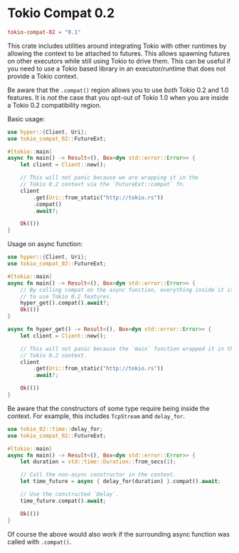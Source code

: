 # Tokio Compat 0.2

```toml
tokio-compat-02 = "0.1"
```

This crate includes utilities around integrating Tokio with other runtimes
by allowing the context to be attached to futures. This allows spawning
futures on other executors while still using Tokio to drive them. This
can be useful if you need to use a Tokio based library in an executor/runtime
that does not provide a Tokio context.

Be aware that the `.compat()` region allows you to use _both_ Tokio 0.2 and 1.0
features. It is _not_ the case that you opt-out of Tokio 1.0 when you are inside
a Tokio 0.2 compatibility region.

Basic usage:
```rust
use hyper::{Client, Uri};
use tokio_compat_02::FutureExt;

#[tokio::main]
async fn main() -> Result<(), Box<dyn std::error::Error>> {
    let client = Client::new();

    // This will not panic because we are wrapping it in the
    // Tokio 0.2 context via the `FutureExt::compat` fn.
    client
        .get(Uri::from_static("http://tokio.rs"))
        .compat()
        .await?;

    Ok(())
}
```
Usage on async function:
```rust
use hyper::{Client, Uri};
use tokio_compat_02::FutureExt;

#[tokio::main]
async fn main() -> Result<(), Box<dyn std::error::Error>> {
    // By calling compat on the async function, everything inside it is able
    // to use Tokio 0.2 features.
    hyper_get().compat().await?;
    Ok(())
}

async fn hyper_get() -> Result<(), Box<dyn std::error::Error>> {
    let client = Client::new();

    // This will not panic because the `main` function wrapped it in the
    // Tokio 0.2 context.
    client
        .get(Uri::from_static("http://tokio.rs"))
        .await?;

    Ok(())
}
```
Be aware that the constructors of some type require being inside the context. For
example, this includes `TcpStream` and `delay_for`.
```rust
use tokio_02::time::delay_for;
use tokio_compat_02::FutureExt;

#[tokio::main]
async fn main() -> Result<(), Box<dyn std::error::Error>> {
    let duration = std::time::Duration::from_secs(1);

    // Call the non-async constructor in the context.
    let time_future = async { delay_for(duration) }.compat().await;

    // Use the constructed `Delay`.
    time_future.compat().await;

    Ok(())
}
```
Of course the above would also work if the surrounding async function was called
with `.compat()`.
